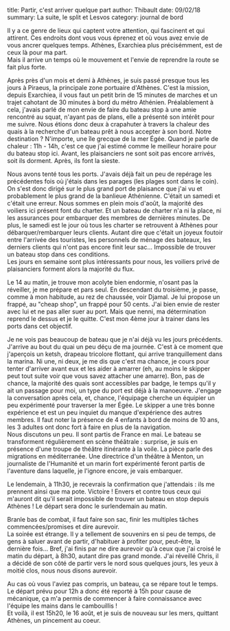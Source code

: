 title: Partir, c'est arriver quelque part
author: Thibault
date: 09/02/18
summary: La suite, le split et Lesvos
category: journal de bord

Il y a ce genre de lieux qui captent votre attention, qui fascinent et qui attirent. Ces endroits dont vous vous éprenez et où vous avez envie de vous ancrer quelques temps. Athènes, Exarchiea plus précisémment, est de ceux là pour ma part.  
Mais il arrive un temps où le mouvement et l'envie de reprendre la route se fait plus forte.  

Après près d'un mois et demi à Athènes, je suis passé presque tous les jours à Piraeus, la principale zone portuaire d'Athènes. C'est la mission, depuis Exarchiea, il vous faut un petit brin de 15 minutes de marches et un trajet cahotant de 30 minutes à bord du métro Athénien.
Préalablement à cela, j'avais parlé de mon envie de faire du bateau stop à une amie rencontré au squat, n'ayant pas de plans, elle a présenté son intérêt pour me suivre. Nous étions donc deux à crapahuter à travers la chaleur des quais à la recherche d'un bateau prêt à nous accepter à son bord. Notre destination ? N'importe, une île grecque de la mer Égée. Quand je parle de chaleur : 11h - 14h, c'est ce que j'ai estimé comme le meilleur horaire pour du bateau stop ici. Avant, les plaisanciers ne sont soit pas encore arrivés, soit ils dorment. Après, ils font la sieste.  

Nous avons tenté tous les ports. J'avais déjà fait un peu de repérage les précédentes fois où j'étais dans les parages (les plages sont dans le coin). On s'est donc dirigé sur le plus grand port de plaisance que j'ai vu et probablement le plus grand de la banlieue Athénienne. C'était un samedi et c'était une erreur. Nous sommes en plein mois d'août, la majorité des voiliers ici présent font du charter. Et un bateau de charter n'a ni la place, ni les assurances pour embarquer des membres de dernières minutes. De plus, le samedi est le jour où tous les charter se retrouvent à Athènes pour débarquer/rembarquer leurs clients. Autant dire que c'était un joyeux foutoir entre l'arrivée des touristes, les personnels de ménage des bateaux, les derniers clients qui n'ont pas encore finit leur sac... Impossible de trouver un bateau stop dans ces conditions.  
Les jours en semaine sont plus intéressants pour nous, les voiliers privé de plaisanciers forment alors la majorité du flux.  

Le 14 au matin, je trouve mon acolyte bien endormie, n'osant pas la réveiller, je me prépare et pars seul. En descendant du troisième, je passe, comme à mon habitude, au rez de chaussée, voir Djamal. Je lui propose un frappé, au "cheap shop", un frappé pour 50 cents. J'ai bien envie de rester avec lui et ne pas aller suer au port. Mais que nenni, ma détermination reprend le dessus et je le quitte. C'est mon 4ème jour à trainer dans les ports dans cet objectif.  

Je ne vois pas beaucoup de bateau que je n'ai déjà vu les jours précédents. J'arrive au bout du quai un peu déçu de ma journée. C'est à ce moment que j'aperçois un ketsh, drapeau tricolore flottant, qui arrive tranquillement dans la marina. Ni une, ni deux, je me dis que c'est ma chance, je cours pour tenter d'arriver avant eux et les aider à amarrer (eh, au moins le skipper peut tout suite voir que vous savez attacher une amarre). Bon, pas de chance, la majorité des quais sont accessibles par badge, le temps qu'il y ait un passage pour moi, un type du port est déjà à la manoeuvre. J'engage la conversation après cela, et, chance, l'équipage cherche un équipier un peu expérimenté pour traverser la mer Égée. Le skipper a une très bonne expérience et est un peu inquiet du manque d'expérience des autres membres. Il faut noter la présence de 4 enfants à bord de moins de 10 ans, les 3 adultes ont donc fort à faire en plus de la navigation.  
Nous discutons un peu. Il sont partis de France en mai. Le bateau se transforment régulièrement en scène théâtrale : surprise, je suis en présence d'une troupe de théâtre itinérante à la voile. La pièce parle des migrations en méditerranée. Une directrice d'un théâtre à Menton, un journaliste de l'Humanité et un marin fort expérimenté feront partis de l'aventure dans laquelle, je l'ignore encore, je vais embarquer.  

Le lendemain, à 11h30, je recevrais la confirmation que j'attendais : ils me prennent ainsi que ma pote. Victoire ! Envers et contre tous ceux qui m'auront dit qu'il serait impossible de trouver un bateau en stop depuis Athènes ! Le départ sera donc le surlendemain au matin.  

Branle bas de combat, il faut faire son sac, finir les multiples tâches commencées/promises et dire aurevoir.  
La soirée est étrange. Il y a tellement de souvenirs en si peu de temps, de gens à saluer avant de partir, d'habituer à profiter pour, peut-être, la dernière fois... Bref, j'ai finis par ne dire aurevoir qu'à ceux que j'ai croisé le matin du départ, à 8h30, autant dire pas grand monde. J'ai réveillé Chris, il a décidé de son côté de partir vers le nord sous quelques jours, les yeux à moitié clos, nous nous disons aurevoir.  

Au cas où vous l'aviez pas compris, un bateau, ça se répare tout le temps. Le départ prévu pour 12h a donc été reporté à 15h pour cause de mécanique, ça m'a permis de commencer à faire connaissance avec l'équipe les mains dans le cambouillis !  
Et voilà, il est 15h20, le 16 août, et je suis de nouveau sur les mers, quittant Athènes, un pincement au coeur.
